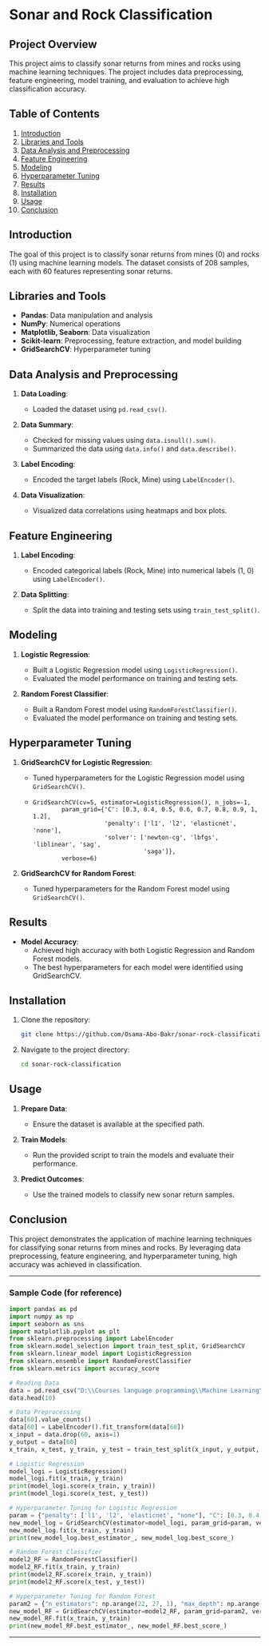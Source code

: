 # Sonar and Rock Classification

## Project Overview

This project aims to classify sonar returns from mines and rocks using machine learning techniques. The project includes data preprocessing, feature engineering, model training, and evaluation to achieve high classification accuracy.

## Table of Contents

1. [Introduction](#introduction)
2. [Libraries and Tools](#libraries-and-tools)
3. [Data Analysis and Preprocessing](#data-analysis-and-preprocessing)
4. [Feature Engineering](#feature-engineering)
5. [Modeling](#modeling)
6. [Hyperparameter Tuning](#hyperparameter-tuning)
7. [Results](#results)
8. [Installation](#installation)
9. [Usage](#usage)
10. [Conclusion](#conclusion)

## Introduction

The goal of this project is to classify sonar returns from mines (0) and rocks (1) using machine learning models. The dataset consists of 208 samples, each with 60 features representing sonar returns.

## Libraries and Tools

- **Pandas**: Data manipulation and analysis
- **NumPy**: Numerical operations
- **Matplotlib, Seaborn**: Data visualization
- **Scikit-learn**: Preprocessing, feature extraction, and model building
- **GridSearchCV**: Hyperparameter tuning

## Data Analysis and Preprocessing

1. **Data Loading**:
   - Loaded the dataset using `pd.read_csv()`.

2. **Data Summary**:
   - Checked for missing values using `data.isnull().sum()`.
   - Summarized the data using `data.info()` and `data.describe()`.

3. **Label Encoding**:
   - Encoded the target labels (Rock, Mine) using `LabelEncoder()`.

4. **Data Visualization**:
   - Visualized data correlations using heatmaps and box plots.

## Feature Engineering

1. **Label Encoding**:
   - Encoded categorical labels (Rock, Mine) into numerical labels (1, 0) using `LabelEncoder()`.

2. **Data Splitting**:
   - Split the data into training and testing sets using `train_test_split()`.

## Modeling

1. **Logistic Regression**:
   - Built a Logistic Regression model using `LogisticRegression()`.
   - Evaluated the model performance on training and testing sets.

2. **Random Forest Classifier**:
   - Built a Random Forest model using `RandomForestClassifier()`.
   - Evaluated the model performance on training and testing sets.

## Hyperparameter Tuning

1. **GridSearchCV for Logistic Regression**:
   - Tuned hyperparameters for the Logistic Regression model using `GridSearchCV()`.
   - ```
     GridSearchCV(cv=5, estimator=LogisticRegression(), n_jobs=-1,
             param_grid={'C': [0.3, 0.4, 0.5, 0.6, 0.7, 0.8, 0.9, 1, 1.2],
                         'penalty': ['l1', 'l2', 'elasticnet', 'none'],
                         'solver': ['newton-cg', 'lbfgs', 'liblinear', 'sag',
                                    'saga']},
             verbose=6)
     ```

2. **GridSearchCV for Random Forest**:
   - Tuned hyperparameters for the Random Forest model using `GridSearchCV()`.

## Results

- **Model Accuracy**:
  - Achieved high accuracy with both Logistic Regression and Random Forest models.
  - The best hyperparameters for each model were identified using GridSearchCV.

## Installation

1. Clone the repository:
   ```bash
   git clone https://github.com/Osama-Abo-Bakr/sonar-rock-classification.git
   ```

2. Navigate to the project directory:
   ```bash
   cd sonar-rock-classification
   ```


## Usage

1. **Prepare Data**:
   - Ensure the dataset is available at the specified path.

2. **Train Models**:
   - Run the provided script to train the models and evaluate their performance.

3. **Predict Outcomes**:
   - Use the trained models to classify new sonar return samples.

## Conclusion

This project demonstrates the application of machine learning techniques for classifying sonar returns from mines and rocks. By leveraging data preprocessing, feature engineering, and hyperparameter tuning, high accuracy was achieved in classification.

---

### Sample Code (for reference)

```python
import pandas as pd
import numpy as np
import seaborn as sns
import matplotlib.pyplot as plt
from sklearn.preprocessing import LabelEncoder
from sklearn.model_selection import train_test_split, GridSearchCV
from sklearn.linear_model import LogisticRegression
from sklearn.ensemble import RandomForestClassifier
from sklearn.metrics import accuracy_score

# Reading Data
data = pd.read_csv("D:\\Courses language programming\\Machine Learning\\Folder Machine Learning\\Sonar&Mine\\Copy of sonar data.csv", header=None)
data.head(10)

# Data Preprocessing
data[60].value_counts()
data[60] = LabelEncoder().fit_transform(data[60])
x_input = data.drop(60, axis=1)
y_output = data[60]
x_train, x_test, y_train, y_test = train_test_split(x_input, y_output, train_size=0.7, random_state=42)

# Logistic Regression
model_logi = LogisticRegression()
model_logi.fit(x_train, y_train)
print(model_logi.score(x_train, y_train))
print(model_logi.score(x_test, y_test))

# Hyperparameter Tuning for Logistic Regression
param = {"penalty": ['l1', 'l2', 'elasticnet', "none"], "C": [0.3, 0.4, 0.5, 0.6, 0.7 ,0.8, 0.9, 1, 1.2], "solver": ['newton-cg', 'lbfgs', 'liblinear', 'sag', 'saga']}
new_model_log = GridSearchCV(estimator=model_logi, param_grid=param, verbose=6, cv=5, n_jobs=-1)
new_model_log.fit(x_train, y_train)
print(new_model_log.best_estimator_, new_model_log.best_score_)

# Random Forest Classifier
model2_RF = RandomForestClassifier()
model2_RF.fit(x_train, y_train)
print(model2_RF.score(x_train, y_train))
print(model2_RF.score(x_test, y_test))

# Hyperparameter Tuning for Random Forest
param2 = {"n_estimators": np.arange(22, 27, 1), "max_depth": np.arange(11, 15, 1), "min_samples_split": np.arange(2,4), "min_samples_leaf": np.arange(2,4)}
new_model_RF = GridSearchCV(estimator=model2_RF, param_grid=param2, verbose=6, cv=5, n_jobs=-1)
new_model_RF.fit(x_train, y_train)
print(new_model_RF.best_estimator_, new_model_RF.best_score_)
```

---
